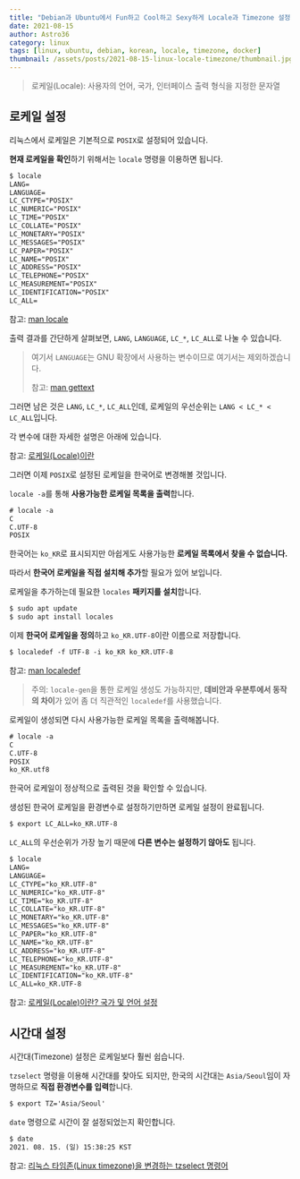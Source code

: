 ```yaml
---
title: "Debian과 Ubuntu에서 Fun하고 Cool하고 Sexy하게 Locale과 Timezone 설정하기"
date: 2021-08-15
author: Astro36
category: linux
tags: [linux, ubuntu, debian, korean, locale, timezone, docker]
thumbnail: /assets/posts/2021-08-15-linux-locale-timezone/thumbnail.jpg
---
```


> 로케일(Locale): 사용자의 언어, 국가, 인터페이스 출력 형식을 지정한 문자열

## 로케일 설정

리눅스에서 로케일은 기본적으로 `POSIX`로 설정되어 있습니다.

**현재 로케일을 확인**하기 위해서는 `locale` 명령을 이용하면 됩니다.

```txt
$ locale
LANG=
LANGUAGE=
LC_CTYPE="POSIX"
LC_NUMERIC="POSIX"
LC_TIME="POSIX"
LC_COLLATE="POSIX"
LC_MONETARY="POSIX"
LC_MESSAGES="POSIX"
LC_PAPER="POSIX"
LC_NAME="POSIX"
LC_ADDRESS="POSIX"
LC_TELEPHONE="POSIX"
LC_MEASUREMENT="POSIX"
LC_IDENTIFICATION="POSIX"
LC_ALL=
```

참고: [man locale](https://linux.die.net/man/7/locale)

출력 결과를 간단하게 살펴보면, `LANG`, `LANGUAGE`, `LC_*`, `LC_ALL`로 나눌 수 있습니다.

> 여기서 `LANGUAGE`는 GNU 확장에서 사용하는 변수이므로 여기서는 제외하겠습니다.
>
> 참고: [man gettext](https://linux.die.net/man/3/gettext)

그러면 남은 것은 `LANG`, `LC_*`, `LC_ALL`인데, 로케일의 우선순위는 `LANG < LC_* < LC_ALL`입니다.

각 변수에 대한 자세한 설명은 아래에 있습니다.

참고: [로케일(Locale)이란](https://linuxism.ustd.ip.or.kr/m/557)

그러면 이제 `POSIX`로 설정된 로케일을 한국어로 변경해볼 것입니다.

`locale -a`를 통해 **사용가능한 로케일 목록을 출력**합니다.

```txt
# locale -a
C
C.UTF-8
POSIX
```

한국어는 `ko_KR`로 표시되지만 아쉽게도 사용가능한 **로케일 목록에서 찾을 수 없습니다.**

따라서 **한국어 로케일을 직접 설치해 추가**할 필요가 있어 보입니다.

로케일을 추가하는데 필요한 `locales` **패키지를 설치**합니다.

```txt
$ sudo apt update
$ sudo apt install locales
```

이제 **한국어 로케일을 정의**하고 `ko_KR.UTF-8`이란 이름으로 저장합니다.

```txt
$ localedef -f UTF-8 -i ko_KR ko_KR.UTF-8
```

참고: [man localedef](https://linux.die.net/man/1/localedef)

> 주의: `locale-gen`을 통한 로케일 생성도 가능하지만, **데비안과 우분투에서 동작의 차이**가 있어 좀 더 직관적인 `localedef`를 사용했습니다.

로케일이 생성되면 다시 사용가능한 로케일 목록을 출력해봅니다.

```txt
# locale -a
C
C.UTF-8
POSIX
ko_KR.utf8
```

한국어 로케일이 정상적으로 출력된 것을 확인할 수 있습니다.

생성된 한국어 로케일을 환경변수로 설정하기만하면 로케일 설정이 완료됩니다.

```txt
$ export LC_ALL=ko_KR.UTF-8
```

`LC_ALL`의 우선순위가 가장 높기 때문에 **다른 변수는 설정하기 않아도** 됩니다.

```txt
$ locale
LANG=
LANGUAGE=
LC_CTYPE="ko_KR.UTF-8"
LC_NUMERIC="ko_KR.UTF-8"
LC_TIME="ko_KR.UTF-8"
LC_COLLATE="ko_KR.UTF-8"
LC_MONETARY="ko_KR.UTF-8"
LC_MESSAGES="ko_KR.UTF-8"
LC_PAPER="ko_KR.UTF-8"
LC_NAME="ko_KR.UTF-8"
LC_ADDRESS="ko_KR.UTF-8"
LC_TELEPHONE="ko_KR.UTF-8"
LC_MEASUREMENT="ko_KR.UTF-8"
LC_IDENTIFICATION="ko_KR.UTF-8"
LC_ALL=ko_KR.UTF-8
```

참고: [로케일(Locale)이란? 국가 및 언어 설정](https://www.44bits.io/ko/keyword/locale)

## 시간대 설정

시간대(Timezone) 설정은 로케일보다 훨씬 쉽습니다.

`tzselect` 명령을 이용해 시간대를 찾아도 되지만, 한국의 시간대는 `Asia/Seoul`임이 자명하므로 **직접 환경변수를 입력**합니다.

```txt
$ export TZ='Asia/Seoul'
```

`date` 명령으로 시간이 잘 설정되었는지 확인합니다.

```txt
$ date
2021. 08. 15. (일) 15:38:25 KST
```

참고: [리눅스 타임존(Linux timezone)을 변경하는 tzselect 명령어](https://www.lesstif.com/system-admin/linux-timezone-tzselect-20775293.html)
